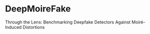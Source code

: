 # DeepMoireFake
Through the Lens: Benchmarking Deepfake Detectors Against Moiré-Induced Distortions
